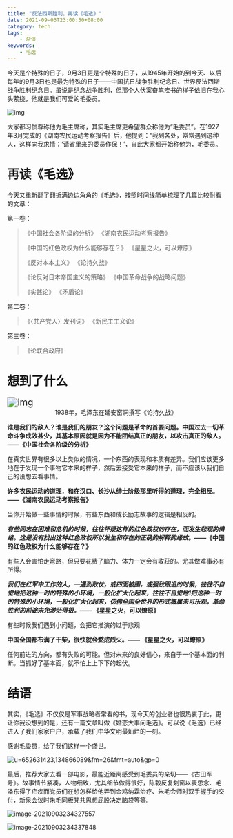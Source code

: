 ```yaml
---
title: "反法西斯胜利，再读《毛选》"
date: 2021-09-03T23:00:50+08:00
category: tech
tags:
    - 杂谈
keywords:
    - 毛选
---
```


今天是个特殊的日子，9月3日更是个特殊的日子，从1945年开始的到今天、以后每年的9月3日也是最为特殊的日子——中国抗日战争胜利纪念日、世界反法西斯战争胜利纪念日。虽说是纪念战争胜利，但那个人伏案奋笔疾书的样子依旧在我心头萦绕，他就是我们可爱的毛委员。



![img](https://cdn.jsdelivr.net/gh/JupiterXue/PictureBed/BlogImg/202109032324837.gif)



大家都习惯尊称他为毛主席称，其实毛主席更希望群众称他为“毛委员”。在1927年3月完成的《湖南农民运动考察报告》后，他提到：“我到各处，常常遇到这种人，这样向我求情：‘请省里来的委员作保！’，自此大家都开始称他为，毛委员。



# 再读《毛选》

今天又重新翻了翻折满边边角角的《毛选》，按照时间线简单梳理了几篇比较耐看的文章：

第一卷：

> 《中国社会各阶级的分析》							《湖南农民运动考察报告》
>
> 《中国的红色政权为什么能够存在？》  《星星之火，可以燎原》
>
> 《反对本本主义》												《论持久战》
>
> 《论反对日本帝国主义的策略》				 《中国革命战争的战略问题》
>
> 《实践论》															  《矛盾论》

第二卷：

> 《〈共产党人〉发刊词》							   《新民主主义论》

第三卷：

> 《论联合政府》



# 想到了什么

<img src="https://cdn.jsdelivr.net/gh/JupiterXue/PictureBed/BlogImg/202109032314177.jpeg" alt="img" style="zoom:150%;" />

<center>1938年，毛泽东在延安窑洞撰写《论持久战》</center>

**谁是我们的敌人？谁是我们的朋友？这个问题是革命的首要问题。中国过去一切革命斗争成效甚少，其基本原因就是因为不能团结真正的朋友，以攻击真正的敌人。——《中国社会各阶级的分析》**

在真实世界有很多以上类似的情况，一个东西的表现和本质有差异。我们应该更多地在于发现一个事物它本来的样子，然后去接受它本来的样子，而不应该以我们自己的设想去看事情。



**许多农民运动的道理，和在汉口、长沙从绅士阶级那里听得的道理，完全相反。——《湖南农民运动考察报告》**

当你开始做一些事情的时候，有些东西和成长励志故事的逻辑是相反的。



***有些同志在困难和危机的时候，往往怀疑这样的红色政权的存在，而发生悲观的情绪。这是没有找出这种红色政权所以发生和存在的正确的解释的缘故。*——《中国的红色政权为什么能够存在？》**

有些人会害怕走弯路，但只要花费了脑力、体力一定会有收获的。尤其做难事必有所得。



***我们在红军中工作的人，一遇到败仗，或四面被围，或强敌跟追的时候，往往不自觉地把这种一时的特殊的小环境，一般化扩大化起来，往往不自觉地1把这种一时的特殊的小环境，一般化扩大化起来，仿佛全国全世界的形式概属未可乐观，革命胜利的前途未免渺茫得很。*——  《星星之火，可以燎原》**

有些时候我们遇到小问题，会把它推演的过于悲观



**中国全国都布满了干柴，很快就会燃成烈火。——  《星星之火，可以燎原》**

任何前进的方向，都有失败的可能。但对未来的良好信心，来自于一个基本面的判断。当抓好了基本面，就不怕上上下下的起伏。



# 结语

其实，《毛选》不仅仅是军事战略者常看的书，现今天的创业者也很热衷于此，更让你我没想到的是，还有一篇文章叫做《婚恋大事问毛选》。可以说《毛选》已经进入了我们家家户户，承载了我们中华文明最灿烂的一刻。



感谢毛委员，给了我们这样一个盛世。



![u=652631423,134866089&fm=26&fmt=auto&gp=0](https://cdn.jsdelivr.net/gh/JupiterXue/PictureBed/BlogImg/202109032330860.png)



最后，推荐大家去看一部电影，最能近距离感受到毛委员的亲切——《古田军号》。故事情节紧凑，人物细致，尤其细节做得很好，陈毅反复划窗以表思念、毛泽东得了疟疾而党员们在想怎样给他弄到金鸡纳霜治疗、朱毛会师时双手握手的交付，新泉会议时朱毛同板凳共思想屁股决定脑袋等等。



![image-20210903234327557](https://cdn.jsdelivr.net/gh/JupiterXue/PictureBed/BlogImg/202109032343796.png)



![image-20210903234337848](https://cdn.jsdelivr.net/gh/JupiterXue/PictureBed/BlogImg/202109032343733.png)

